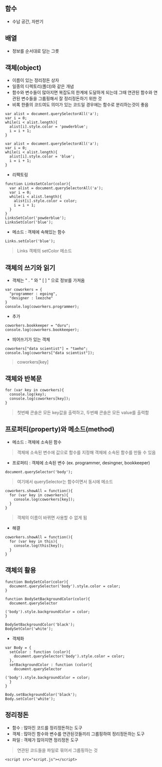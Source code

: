 ## 함수
- 수납 공간, 자판기

## 배열
- 정보를 순서대로 담는 그릇

## 객체(object)
- 이름이 있는 정리정돈 상자
- 일종의 디렉토리(폴더)와 같은 개념
- 함수와 변수들이 많아지면 복잡도의 한계에 도달하게 되는데 그때 연관된 함수와 연관된 변수들을 그룹핑해서 잘 정리정돈하기 위한 것
- 비록 한줄의 코드여도 의미가 있는 코드일 경우에는 함수로 분리하는것이 좋음
```
var alist = document.querySelectorAll('a');
var i = 0;
while(i < alist.length){
  alist[i].style.color = 'powderblue';
  i = i + 1;
}

var alist = document.querySelectorAll('a');
var i = 0;
while(i < alist.length){
  alist[i].style.color = 'blue';
  i = i + 1;
}
```
- 리팩토링
```
function LinksSetColor(color){
  var alist = document.querySelectorAll('a');
  var i = 0;
  while(i < alist.length){
    alist[i].style.color = color;
    i = i + 1;
  }
}
LinksSetColor('powderblue');
LinksSetColor('blue');
```
- 메소드 : 객체에 속해있는 함수
```
Links.setColor('blue');
```
> Links 객체의 setColor 메소드

## 객체의 쓰기와 읽기
- 객체는 " . " 와 " [ ] " 으로 정보를 가져옴
```
var coworkers = {
  "programmer : egoing",
  "designer : leezche"
}
console.log(coworkers.programmer);
```
- 추가
```
coworkers.bookkeeper = "duru";
console.log(coworkers.bookkeeper);
```
- 띄어쓰기가 있는 객체
```
coworkers["data scientist"] = "taeho";
console.log(coworkers["data scientist"]);
```
>  coworkers[key]

## 객체와 반복문
```
for (var key in coworkers){
  console.log(key);
  console.log(coworkers[key]);
}
```
> 첫번째 콘솔은 모든 key값을 출력하고, 두번째 콘솔은 모든 value를 출력함

## 프로퍼티(property)와 메소드(method)
- 메소드 : 객체에 소속된 함수
> 객체에 소속된 변수에 값으로 함수를 지정해 객체에 소속된 함수를 만들 수 있음
- 프로퍼티 : 객체에 소속된 변수 (ex. programmer, desingner, bookkeeper)
```
document.querySelector('body');
```
> 여기에서 querySelector는 함수이면서 동시에 메소드
```
coworkers.showAll = function(){
  for (var key in coworkers){
    console.log(coworkers[key]);
  }
}
```
> 객체의 이름이 바뀌면 사용할 수 없게 됨
- 해결
```
coworkers.showAll = function(){
  for (var key in this){
    console.log(this[key]);
  }
}
```

## 객체의 활용
```
function BodySetColor(color){
  document.querySelector('body').style.color = color;
}

function BodySetBackgroundColor(color){
  document.querySelector

('body').style.backgroundColor = color;
}

BodySetBackgroundColor('black');
BodySetColor('white');
```
- 객체화
```
var Body = {
  setColor : function (color){
    document.querySelector('body').style.color = color;
  },
  setBackgroundColor : function (color){
    document.querySelector

('body').style.backgroundColor = color;
  }
}

Body.setBackgroundColor('black');
Body.setColor('white');
```

## 정리정돈
- 함수 : 많아진 코드를 정리정돈하는 도구
- 객체 : 많아진 함수와 변수를 연관된것들끼리 그룹핑하여 정리정돈하는 도구
- 파일 : 객체가 많아지면 정리정돈 도구
> 연관된 코드들을 파일로 묶어서 그룹핑하는 것
```
<script src="script.js"></script>
```
